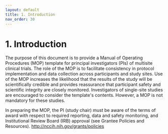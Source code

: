 ```yaml
---
layout: default
title: 1. Introduction
nav_order: 30
---
```


# 1. Introduction

The purpose of this document is to provide a Manual of Operating
Procedures (MOP) template for principal investigators (PIs) of multisite
clinical trials. The role of the MOP is to facilitate consistency in
protocol implementation and data collection across participants and
study sites. Use of the MOP increases the likelihood that the results of
the study will be scientifically credible and provides reassurance that
participant safety and scientific integrity are closely monitored.
Investigators of single-site studies are encouraged to consider the
template's contents. However, a MOP is not mandatory for these studies.

In preparing the MOP, the PI (study chair) must be aware of the terms of
award with respect to required reporting, data and safety monitoring,
and Institutional Review Board (IRB) approval (see Grantee Policies and
Resources). <http://nccih.nih.gov/grants/policies>

